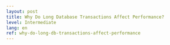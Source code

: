 ```yaml
---
layout: post
title: Why Do Long Database Transactions Affect Performance?
level: Intermediate
lang: en
ref: why-do-long-db-transactions-affect-performance
---
```

